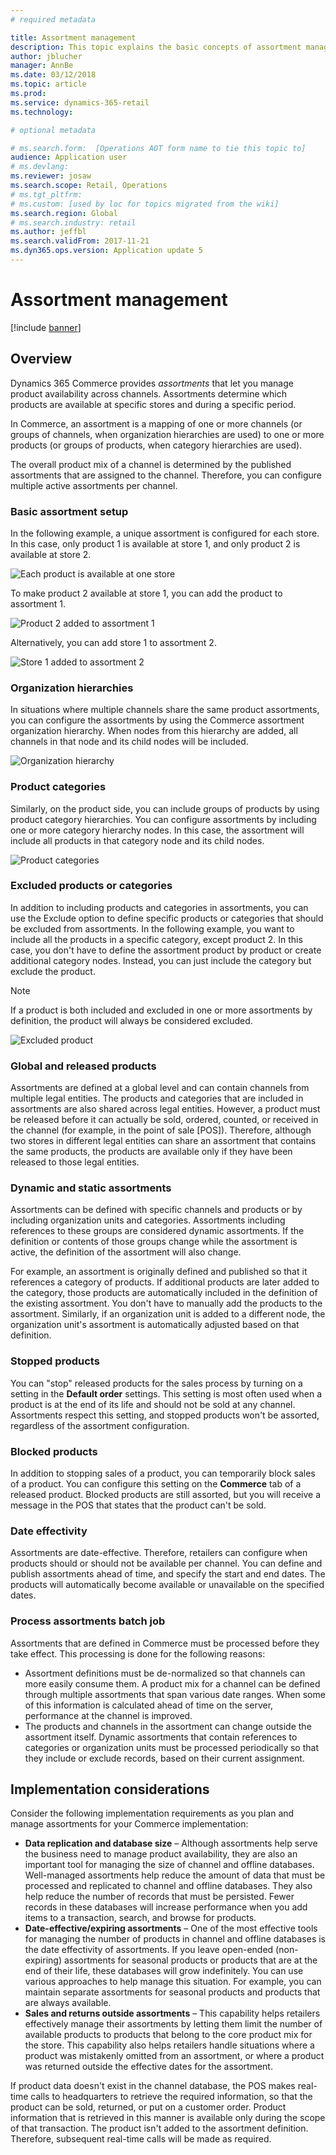 ```yaml
---
# required metadata

title: Assortment management
description: This topic explains the basic concepts of assortment management in Dynamics 365 Commerce and provides implementation considerations for your project.
author: jblucher
manager: AnnBe
ms.date: 03/12/2018
ms.topic: article
ms.prod: 
ms.service: dynamics-365-retail
ms.technology: 

# optional metadata

# ms.search.form:  [Operations AOT form name to tie this topic to]
audience: Application user
# ms.devlang: 
ms.reviewer: josaw
ms.search.scope: Retail, Operations 
# ms.tgt_pltfrm: 
# ms.custom: [used by loc for topics migrated from the wiki]
ms.search.region: Global
# ms.search.industry: retail
ms.author: jeffbl
ms.search.validFrom: 2017-11-21  
ms.dyn365.ops.version: Application update 5 
---
```


# Assortment management

[!include [banner](../includes/banner.md)]

## Overview

Dynamics 365 Commerce provides *assortments* that let you manage product availability across channels. Assortments determine which products are available at specific stores and during a specific period.

In Commerce, an assortment is a mapping of one or more channels (or groups of channels, when organization hierarchies are used) to one or more products (or groups of products, when category hierarchies are used).

The overall product mix of a channel is determined by the published assortments that are assigned to the channel. Therefore, you can configure multiple active assortments per channel.

### Basic assortment setup

In the following example, a unique assortment is configured for each store. In this case, only product 1 is available at store 1, and only product 2 is available at store 2.

![Each product is available at one store](./media/Managing-assortments-figure1.png)

To make product 2 available at store 1, you can add the product to assortment 1.

![Product 2 added to assortment 1](./media/Managing-assortments-figure2.png)

Alternatively, you can add store 1 to assortment 2.

![Store 1 added to assortment 2](./media/Managing-assortments-figure3.png)

### Organization hierarchies

In situations where multiple channels share the same product assortments, you can configure the assortments by using the Commerce assortment organization hierarchy. When nodes from this hierarchy are added, all channels in that node and its child nodes will be included.

![Organization hierarchy](./media/Managing-assortments-figure4.png)

### Product categories

Similarly, on the product side, you can include groups of products by using product category hierarchies. You can configure assortments by including one or more category hierarchy nodes. In this case, the assortment will include all products in that category node and its child nodes.

![Product categories](./media/Managing-assortments-figure5.png)

### Excluded products or categories

In addition to including products and categories in assortments, you can use the Exclude option to define specific products or categories that should be excluded from assortments. In the following example, you want to include all the products in a specific category, except product 2. In this case, you don't have to define the assortment product by product or create additional category nodes. Instead, you can just include the category but exclude the product.

> [!NOTE]
> If a product is both included and excluded in one or more assortments by definition, the product will always be considered excluded.

![Excluded product](./media/Managing-assortments-figure6.png)

### Global and released products

Assortments are defined at a global level and can contain channels from multiple legal entities. The products and categories that are included in assortments are also shared across legal entities. However, a product must be released before it can actually be sold, ordered, counted, or received in the channel (for example, in the point of sale \[POS\]). Therefore, although two stores in different legal entities can share an assortment that contains the same products, the products are available only if they have been released to those legal entities.

### Dynamic and static assortments

Assortments can be defined with specific channels and products or by including organization units and categories. Assortments including references to these groups are considered dynamic assortments. If the definition or contents of those groups change while the assortment is active, the definition of the assortment will also change.

For example, an assortment is originally defined and published so that it references a category of products. If additional products are later added to the category, those products are automatically included in the definition of the existing assortment. You don't have to manually add the products to the assortment. Similarly, if an organization unit is added to a different node, the organization unit's assortment is automatically adjusted based on that definition.

### Stopped products

You can "stop" released products for the sales process by turning on a setting in the **Default order** settings. This setting is most often used when a product is at the end of its life and should not be sold at any channel. Assortments respect this setting, and stopped products won't be assorted, regardless of the assortment configuration.

### Blocked products

In addition to stopping sales of a product, you can temporarily block sales of a product. You can configure this setting on the **Commerce** tab of a released product. Blocked products are still assorted, but you will receive a message in the POS that states that the product can't be sold.

### Date effectivity

Assortments are date-effective. Therefore, retailers can configure when products should or should not be available per channel. You can define and publish assortments ahead of time, and specify the start and end dates. The products will automatically become available or unavailable on the specified dates.

### Process assortments batch job

Assortments that are defined in Commerce must be processed before they take effect. This processing is done for the following reasons:

- Assortment definitions must be de-normalized so that channels can more easily consume them. A product mix for a channel can be defined through multiple assortments that span various date ranges. When some of this information is calculated ahead of time on the server, performance at the channel is improved.
- The products and channels in the assortment can change outside the assortment itself. Dynamic assortments that contain references to categories or organization units must be processed periodically so that they include or exclude records, based on their current assignment.

## Implementation considerations

Consider the following implementation requirements as you plan and manage assortments for your Commerce implementation:

- **Data replication and database size** – Although assortments help serve the business need to manage product availability, they are also an important tool for managing the size of channel and offline databases. Well-managed assortments help reduce the amount of data that must be processed and replicated to channel and offline databases. They also help reduce the number of records that must be persisted. Fewer records in these databases will increase performance when you add items to a transaction, search, and browse for products.
- **Date-effective/expiring assortments** – One of the most effective tools for managing the number of products in channel and offline databases is the date effectivity of assortments. If you leave open-ended (non-expiring) assortments for seasonal products or products that are at the end of their life, these databases will grow indefinitely. You can use various approaches to help manage this situation. For example, you can maintain separate assortments for seasonal products and products that are always available.
- **Sales and returns outside assortments** – This capability helps retailers effectively manage their assortments by letting them limit the number of available products to products that belong to the core product mix for the store. This capability also helps retailers handle situations where a product was mistakenly omitted from an assortment, or where a product was returned outside the effective dates for the assortment.

If product data doesn't exist in the channel database, the POS makes real-time calls to headquarters to retrieve the required information, so that the product can be sold, returned, or put on a customer order. Product information that is retrieved in this manner is available only during the scope of that transaction. The product isn't added to the assortment definition. Therefore, subsequent real-time calls will be made as required.
